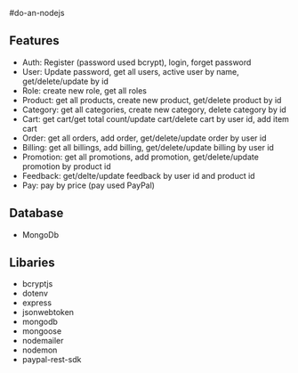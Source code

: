 #do-an-nodejs
## Features
- Auth: Register (password used bcrypt), login, forget password
- User: Update password, get all users, active user by name, get/delete/update by id
- Role: create new role, get all roles
- Product: get all products, create new product, get/delete product by id
- Category: get all categories, create new category, delete category by id
- Cart: get cart/get total count/update cart/delete cart by user id, add item cart
- Order: get all orders, add order, get/delete/update order by user id
- Billing: get all billings, add billing, get/delete/update billing by user id
- Promotion: get all promotions, add promotion, get/delete/update promotion by product id
- Feedback: get/delte/update feedback by user id and product id
- Pay: pay by price (pay used PayPal)
## Database
- MongoDb
## Libaries
- bcryptjs
- dotenv
- express
- jsonwebtoken
- mongodb
- mongoose
- nodemailer
- nodemon
- paypal-rest-sdk